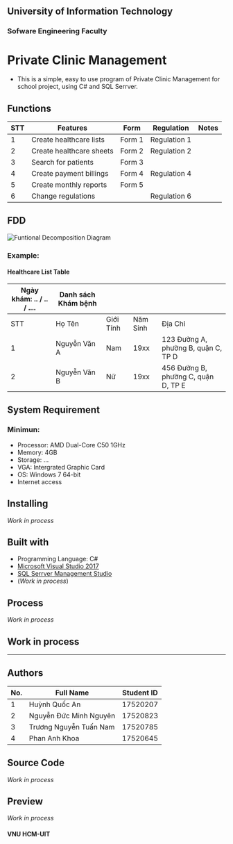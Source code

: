 ## University of Information Technology
### Sofware Engineering Faculty

# Private Clinic Management

- This is a simple, easy to use program of Private Clinic Management for school project, using C# and SQL Serrver.

## Functions
| STT | Features | Form | Regulation | Notes |
| --- | ------- | ---- | ---------- | ----- |
|  1  | Create healthcare lists | Form 1 | Regulation 1 | |
|  2  | Create healthcare sheets | Form 2 | Regulation 2 | |
|  3  | Search for patients | Form 3 | | |
|  4  | Create payment billings | Form 4 | Regulation 4 | |
|  5  | Create monthly reports | Form 5 | |
|  6  | Change regulations | | Regulation 6 | |


## FDD
![Funtional Decomposition Diagram](https://i.imgur.com/xl87nOk.png)

### Example:
#### Healthcare List Table
| Ngày khám: .. / .. / .... | Danh sách Khám bệnh |   |   |   |
| ------------------------- | ------------------- | - | - | - |
|          STT          |    Họ Tên    | Giới Tính | Năm Sinh |              Địa Chỉ                |
|           1           | Nguyễn Văn A |    Nam    |   19xx   | 123 Đường A, phường B, quận C, TP D |
|           2           | Nguyễn Văn B |    Nữ    |   19xx   | 456 Đường B, phường C, quận D, TP E |

## System Requirement
### Minimun:
- Processor: AMD Dual-Core C50 1GHz
- Memory: 4GB
- Storage: ...
- VGA: Intergrated Graphic Card 
- OS: Windows 7 64-bit
- Internet access

## Installing
*Work in process*

## Built with 
- Programming Language: C#
- [Microsoft Visual Studio 2017 ](https://visualstudio.microsoft.com/)
- [SQL Serrver Management Studio](https://www.microsoft.com/en-us/sql-server/sql-server-downloads)
- (*Work in process*)

## Process
*Work in process*

## Work in process
----------------------------

## Authors
| No. | Full Name | Student ID |
| --- | --- | --- |
| 1 | Huỳnh Quốc An | 17520207 |
| 2 | Nguyễn Đức Minh Nguyên | 17520823 |
| 3 | Trương Nguyễn Tuấn Nam | 17520785 |
| 4 | Phan Anh Khoa | 17520645 |

## Source Code
*Work in process*

## Preview
*Work in process*

#### VNU HCM-UIT
